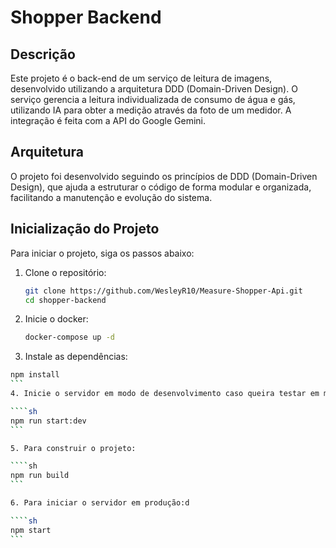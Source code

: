 # Shopper Backend

## Descrição

Este projeto é o back-end de um serviço de leitura de imagens, desenvolvido utilizando a arquitetura DDD (Domain-Driven Design). O serviço gerencia a leitura individualizada de consumo de água e gás, utilizando IA para obter a medição através da foto de um medidor. A integração é feita com a API do Google Gemini.

## Arquitetura

O projeto foi desenvolvido seguindo os princípios de DDD (Domain-Driven Design), que ajuda a estruturar o código de forma modular e organizada, facilitando a manutenção e evolução do sistema.

## Inicialização do Projeto

Para iniciar o projeto, siga os passos abaixo:

1. Clone o repositório:

   ```sh
   git clone https://github.com/WesleyR10/Measure-Shopper-Api.git
   cd shopper-backend
   ```

2. Inicie o docker:

   ```sh
   docker-compose up -d
   ```

3. Instale as dependências:

````sh
npm install
```
4. Inicie o servidor em modo de desenvolvimento caso queira testar em modo local:

````sh
npm run start:dev
```

5. Para construir o projeto:

````sh
npm run build
```

6. Para iniciar o servidor em produção:d

````sh
npm start
```

````

